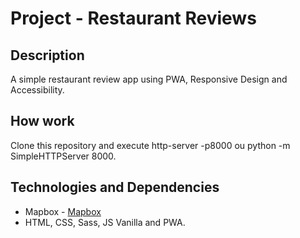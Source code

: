 # Project - Restaurant Reviews

## Description

A simple restaurant review app using PWA, Responsive Design and Accessibility.

## How work

Clone this repository and execute http-server -p8000 ou python -m SimpleHTTPServer 8000.

## Technologies and Dependencies

* Mapbox - [Mapbox](https://www.mapbox.com/)
* HTML, CSS, Sass, JS Vanilla and PWA.
